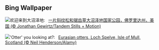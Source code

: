 ## Bing Wallpaper
![](https://www.bing.com/th?id=OHR.Everglades90th_ZH-CN9853372570_UHD.jpg&w=1000)欢迎来到大沼泽地:&nbsp;&ensp;[一片斜纹松和锯齿草大沼泽地国家公园，佛罗里达州，美国 (© Jonathan Gewirtz/Tandem Stills + Motion)](https://www.bing.com/th?id=OHR.Everglades90th_ZH-CN9853372570_UHD.jpg)
<br><br/>
![](https://www.bing.com/th?id=OHR.MullOtter_EN-US5451978021_UHD.jpg&w=1000)'Otter' you looking at?:&nbsp;&ensp;[Eurasian otters, Loch Spelve, Isle of Mull, Scotland (© Neil Henderson/Alamy)](https://www.bing.com/th?id=OHR.MullOtter_EN-US5451978021_UHD.jpg)
<br><br/>
